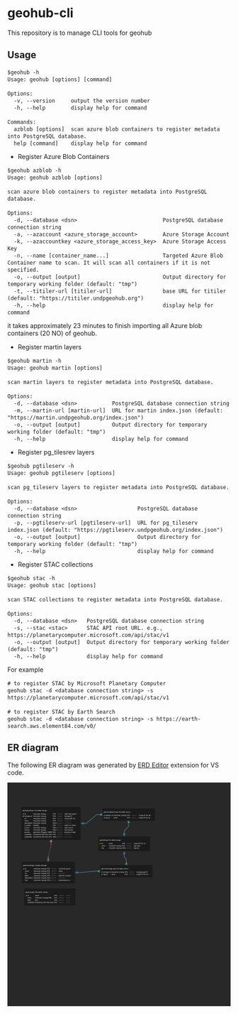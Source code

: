 # geohub-cli

This repository is to manage CLI tools for geohub

## Usage

```shell
$geohub -h
Usage: geohub [options] [command]

Options:
  -v, --version     output the version number
  -h, --help        display help for command

Commands:
  azblob [options]  scan azure blob containers to register metadata into PostgreSQL database.
  help [command]    display help for command
```

- Register Azure Blob Containers

```shell
$geohub azblob -h
Usage: geohub azblob [options]

scan azure blob containers to register metadata into PostgreSQL database.

Options:
  -d, --database <dsn>                           PostgreSQL database connection string
  -a, --azaccount <azure_storage_account>        Azure Storage Account
  -k, --azaccountkey <azure_storage_access_key>  Azure Storage Access Key
  -n, --name [container_name...]                 Targeted Azure Blob Container name to scan. It will scan all containers if it is not specified.
  -o, --output [output]                          Output directory for temporary working folder (default: "tmp")
  -t, --titiler-url [titiler-url]                base URL for titiler (default: "https://titiler.undpgeohub.org")
  -h, --help                                     display help for command
```

it takes approximately 23 minutes to finish importing all Azure blob containers (20 NO) of geohub.

- Register martin layers

```shell
$geohub martin -h
Usage: geohub martin [options]

scan martin layers to register metadata into PostgreSQL database.

Options:
  -d, --database <dsn>           PostgreSQL database connection string
  -m, --martin-url [martin-url]  URL for martin index.json (default: "https://martin.undpgeohub.org/index.json")
  -o, --output [output]          Output directory for temporary working folder (default: "tmp")
  -h, --help                     display help for command
```

- Register pg_tilesrev layers

```shell
$geohub pgtileserv -h
Usage: geohub pgtileserv [options]

scan pg_tileserv layers to register metadata into PostgreSQL database.

Options:
  -d, --database <dsn>                   PostgreSQL database connection string
  -p, --pgtileserv-url [pgtileserv-url]  URL for pg_tileserv index.json (default: "https://pgtileserv.undpgeohub.org/index.json")
  -o, --output [output]                  Output directory for temporary working folder (default: "tmp")
  -h, --help                             display help for command
```

- Register STAC collections

```shell
$geohub stac -h
Usage: geohub stac [options]

scan STAC collections to register metadata into PostgreSQL database.

Options:
  -d, --database <dsn>   PostgreSQL database connection string
  -s, --stac <stac>      STAC API root URL. e.g., https://planetarycomputer.microsoft.com/api/stac/v1
  -o, --output [output]  Output directory for temporary working folder (default: "tmp")
  -h, --help             display help for command
```

For example

```shell
# to register STAC by Microsoft Planetary Computer
geohub stac -d <database connection string> -s https://planetarycomputer.microsoft.com/api/stac/v1

# to register STAC by Earth Search
geohub stac -d <database connection string> -s https://earth-search.aws.element84.com/v0/
```

## ER diagram

The following ER diagram was generated by [ERD Editor](https://marketplace.visualstudio.com/items?itemName=dineug.vuerd-vscode) extension for VS code.

![geohub-database-erd.png](./docs/geohub-database-erd.png)
